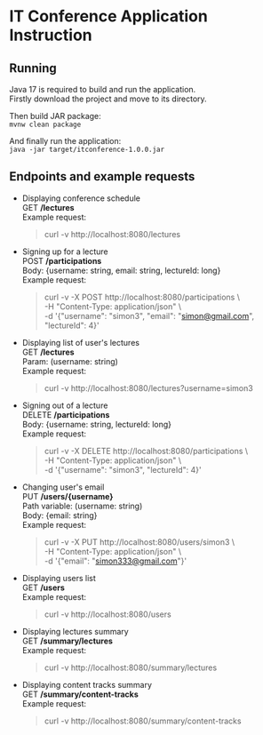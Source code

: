 # IT Conference Application Instruction
## Running
Java 17 is required to build and run the application.  
Firstly download the project and move to its directory.

Then build JAR package:  
`mvnw clean package`

And finally run the application:  
`java -jar target/itconference-1.0.0.jar`

## Endpoints and example requests
* Displaying conference schedule  
  GET **/lectures**  
  Example request:
  > curl -v http://localhost:8080/lectures

* Signing up for a lecture  
  POST **/participations**  
  Body: {username: string, email: string, lectureId: long}  
  Example request:
  > curl -v -X POST http://localhost:8080/participations \  
  > -H "Content-Type: application/json" \  
  > -d '{"username": "simon3", "email": "simon@gmail.com", "lectureId": 4}'

* Displaying list of user's lectures  
  GET **/lectures**  
  Param: (username: string)  
  Example request:
  > curl -v http://localhost:8080/lectures?username=simon3

* Signing out of a lecture  
  DELETE **/participations**  
  Body: {username: string, lectureId: long}  
  Example request:
  > curl -v -X DELETE http://localhost:8080/participations \  
  > -H "Content-Type: application/json" \  
  > -d '{"username": "simon3", "lectureId": 4}'

* Changing user's email  
  PUT **/users/{username}**  
  Path variable: (username: string)  
  Body: {email: string}  
  Example request:
  > curl -v -X PUT http://localhost:8080/users/simon3 \  
  > -H "Content-Type: application/json" \  
  > -d '{"email": "simon333@gmail.com"}'

* Displaying users list  
  GET **/users**  
  Example request:
  > curl -v http://localhost:8080/users

* Displaying lectures summary  
  GET **/summary/lectures**  
  Example request:
  > curl -v http://localhost:8080/summary/lectures

* Displaying content tracks summary  
  GET **/summary/content-tracks**  
  Example request:
  > curl -v http://localhost:8080/summary/content-tracks

